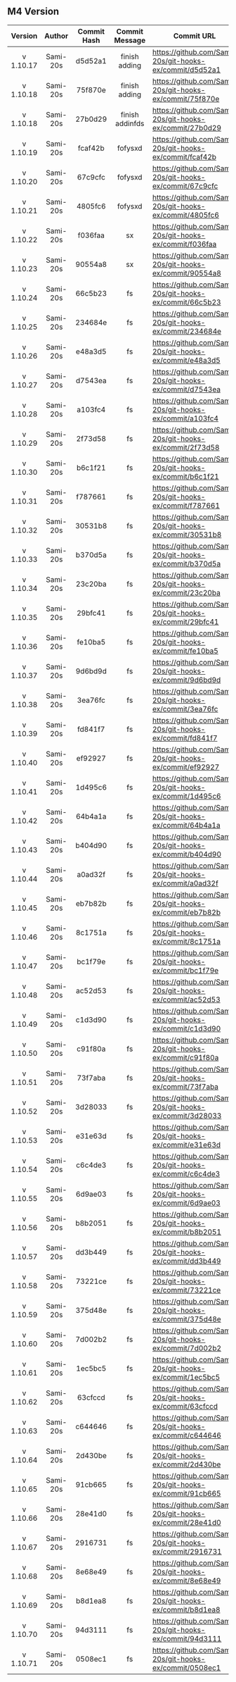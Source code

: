 ## M4 Version

|  Version  |  Author  | Commit Hash | Commit Message  | Commit URL                                              | Date                |
| :-------: | :------: | :---------: | :-------------: | ------------------------------------------------------- | ------------------- |
| v 1.10.17 | Sami-20s |   d5d52a1   |  finish adding  | https://github.com/Sami-20s/git-hooks-ex/commit/d5d52a1 | 2023-12-05 17:30:45 |
| v 1.10.18 | Sami-20s |   75f870e   |  finish adding  | https://github.com/Sami-20s/git-hooks-ex/commit/75f870e | 2023-12-05 17:31:54 |
| v 1.10.18 | Sami-20s |   27b0d29   | finish addinfds | https://github.com/Sami-20s/git-hooks-ex/commit/27b0d29 | 2023-12-05 17:32:34 |
| v 1.10.19 | Sami-20s |   fcaf42b   |     fofysxd     | https://github.com/Sami-20s/git-hooks-ex/commit/fcaf42b | 2023-12-05 17:35:19 |
| v 1.10.20 | Sami-20s | 67c9cfc | fofysxd | https://github.com/Sami-20s/git-hooks-ex/commit/67c9cfc | 2023-12-05 17:35:45 |
| v 1.10.21 | Sami-20s | 4805fc6 | fofysxd | https://github.com/Sami-20s/git-hooks-ex/commit/4805fc6 | 2023-12-05 17:36:14 |
| v 1.10.22 | Sami-20s | f036faa | sx | https://github.com/Sami-20s/git-hooks-ex/commit/f036faa | 2023-12-06 15:48:17 |
| v 1.10.23 | Sami-20s | 90554a8 | sx | https://github.com/Sami-20s/git-hooks-ex/commit/90554a8 | 2023-12-06 15:49:55 |
| v 1.10.24 | Sami-20s | 66c5b23 | fs | https://github.com/Sami-20s/git-hooks-ex/commit/66c5b23 | 2023-12-06 16:20:28 |
| v 1.10.25 | Sami-20s | 234684e | fs | https://github.com/Sami-20s/git-hooks-ex/commit/234684e | 2023-12-06 16:22:59 |
| v 1.10.26 | Sami-20s | e48a3d5 | fs | https://github.com/Sami-20s/git-hooks-ex/commit/e48a3d5 | 2023-12-06 16:24:11 |
| v 1.10.27 | Sami-20s | d7543ea | fs | https://github.com/Sami-20s/git-hooks-ex/commit/d7543ea | 2023-12-06 16:25:22 |
| v 1.10.28 | Sami-20s | a103fc4 | fs | https://github.com/Sami-20s/git-hooks-ex/commit/a103fc4 | 2023-12-06 16:26:39 |
| v 1.10.29 | Sami-20s | 2f73d58 | fs | https://github.com/Sami-20s/git-hooks-ex/commit/2f73d58 | 2023-12-06 16:31:21 |
| v 1.10.30 | Sami-20s | b6c1f21 | fs | https://github.com/Sami-20s/git-hooks-ex/commit/b6c1f21 | 2023-12-06 16:36:07 |
| v 1.10.31 | Sami-20s | f787661 | fs | https://github.com/Sami-20s/git-hooks-ex/commit/f787661 | 2023-12-06 16:38:20 |
| v 1.10.32 | Sami-20s | 30531b8 | fs | https://github.com/Sami-20s/git-hooks-ex/commit/30531b8 | 2023-12-06 16:39:21 |
| v 1.10.33 | Sami-20s | b370d5a | fs | https://github.com/Sami-20s/git-hooks-ex/commit/b370d5a | 2023-12-06 16:40:48 |
| v 1.10.34 | Sami-20s | 23c20ba | fs | https://github.com/Sami-20s/git-hooks-ex/commit/23c20ba | 2023-12-06 16:44:26 |
| v 1.10.35 | Sami-20s | 29bfc41 | fs | https://github.com/Sami-20s/git-hooks-ex/commit/29bfc41 | 2023-12-06 16:45:40 |
| v 1.10.36 | Sami-20s | fe10ba5 | fs | https://github.com/Sami-20s/git-hooks-ex/commit/fe10ba5 | 2023-12-06 16:46:34 |
| v 1.10.37 | Sami-20s | 9d6bd9d | fs | https://github.com/Sami-20s/git-hooks-ex/commit/9d6bd9d | 2023-12-06 16:48:40 |
| v 1.10.38 | Sami-20s | 3ea76fc | fs | https://github.com/Sami-20s/git-hooks-ex/commit/3ea76fc | 2023-12-06 16:49:46 |
| v 1.10.39 | Sami-20s | fd841f7 | fs | https://github.com/Sami-20s/git-hooks-ex/commit/fd841f7 | 2023-12-06 16:50:38 |
| v 1.10.40 | Sami-20s | ef92927 | fs | https://github.com/Sami-20s/git-hooks-ex/commit/ef92927 | 2023-12-06 16:52:44 |
| v 1.10.41 | Sami-20s | 1d495c6 | fs | https://github.com/Sami-20s/git-hooks-ex/commit/1d495c6 | 2023-12-06 16:54:08 |
| v 1.10.42 | Sami-20s | 64b4a1a | fs | https://github.com/Sami-20s/git-hooks-ex/commit/64b4a1a | 2023-12-06 17:03:09 |
| v 1.10.43 | Sami-20s | b404d90 | fs | https://github.com/Sami-20s/git-hooks-ex/commit/b404d90 | 2023-12-06 17:03:50 |
| v 1.10.44 | Sami-20s | a0ad32f | fs | https://github.com/Sami-20s/git-hooks-ex/commit/a0ad32f | 2023-12-06 17:05:04 |
| v 1.10.45 | Sami-20s | eb7b82b | fs | https://github.com/Sami-20s/git-hooks-ex/commit/eb7b82b | 2023-12-06 17:05:49 |
| v 1.10.46 | Sami-20s | 8c1751a | fs | https://github.com/Sami-20s/git-hooks-ex/commit/8c1751a | 2023-12-06 17:06:42 |
| v 1.10.47 | Sami-20s | bc1f79e | fs | https://github.com/Sami-20s/git-hooks-ex/commit/bc1f79e | 2023-12-06 17:07:39 |
| v 1.10.48 | Sami-20s | ac52d53 | fs | https://github.com/Sami-20s/git-hooks-ex/commit/ac52d53 | 2023-12-06 17:09:20 |
| v 1.10.49 | Sami-20s | c1d3d90 | fs | https://github.com/Sami-20s/git-hooks-ex/commit/c1d3d90 | 2023-12-06 17:10:37 |
| v 1.10.50 | Sami-20s | c91f80a | fs | https://github.com/Sami-20s/git-hooks-ex/commit/c91f80a | 2023-12-06 17:11:21 |
| v 1.10.51 | Sami-20s | 73f7aba | fs | https://github.com/Sami-20s/git-hooks-ex/commit/73f7aba | 2023-12-06 17:12:43 |
| v 1.10.52 | Sami-20s | 3d28033 | fs | https://github.com/Sami-20s/git-hooks-ex/commit/3d28033 | 2023-12-06 17:13:39 |
| v 1.10.53 | Sami-20s | e31e63d | fs | https://github.com/Sami-20s/git-hooks-ex/commit/e31e63d | 2023-12-06 17:14:27 |
| v 1.10.54 | Sami-20s | c6c4de3 | fs | https://github.com/Sami-20s/git-hooks-ex/commit/c6c4de3 | 2023-12-06 17:15:03 |
| v 1.10.55 | Sami-20s | 6d9ae03 | fs | https://github.com/Sami-20s/git-hooks-ex/commit/6d9ae03 | 2023-12-06 17:15:37 |
| v 1.10.56 | Sami-20s | b8b2051 | fs | https://github.com/Sami-20s/git-hooks-ex/commit/b8b2051 | 2023-12-06 17:16:36 |
| v 1.10.57 | Sami-20s | dd3b449 | fs | https://github.com/Sami-20s/git-hooks-ex/commit/dd3b449 | 2023-12-06 17:18:20 |
| v 1.10.58 | Sami-20s | 73221ce | fs | https://github.com/Sami-20s/git-hooks-ex/commit/73221ce | 2023-12-06 17:18:55 |
| v 1.10.59 | Sami-20s | 375d48e | fs | https://github.com/Sami-20s/git-hooks-ex/commit/375d48e | 2023-12-06 17:19:27 |
| v 1.10.60 | Sami-20s | 7d002b2 | fs | https://github.com/Sami-20s/git-hooks-ex/commit/7d002b2 | 2023-12-06 17:20:15 |
| v 1.10.61 | Sami-20s | 1ec5bc5 | fs | https://github.com/Sami-20s/git-hooks-ex/commit/1ec5bc5 | 2023-12-06 17:20:39 |
| v 1.10.62 | Sami-20s | 63cfccd | fs | https://github.com/Sami-20s/git-hooks-ex/commit/63cfccd | 2023-12-06 17:21:21 |
| v 1.10.63 | Sami-20s | c644646 | fs | https://github.com/Sami-20s/git-hooks-ex/commit/c644646 | 2023-12-06 17:21:54 |
| v 1.10.64 | Sami-20s | 2d430be | fs | https://github.com/Sami-20s/git-hooks-ex/commit/2d430be | 2023-12-06 17:22:54 |
| v 1.10.65 | Sami-20s | 91cb665 | fs | https://github.com/Sami-20s/git-hooks-ex/commit/91cb665 | 2023-12-06 17:23:42 |
| v 1.10.66 | Sami-20s | 28e41d0 | fs | https://github.com/Sami-20s/git-hooks-ex/commit/28e41d0 | 2023-12-06 17:24:34 |
| v 1.10.67 | Sami-20s | 2916731 | fs | https://github.com/Sami-20s/git-hooks-ex/commit/2916731 | 2023-12-06 17:25:38 |
| v 1.10.68 | Sami-20s | 8e68e49 | fs | https://github.com/Sami-20s/git-hooks-ex/commit/8e68e49 | 2023-12-06 17:26:23 |
| v 1.10.69 | Sami-20s | b8d1ea8 | fs | https://github.com/Sami-20s/git-hooks-ex/commit/b8d1ea8 | 2023-12-06 17:29:02 |
| v 1.10.70 | Sami-20s | 94d3111 | fs | https://github.com/Sami-20s/git-hooks-ex/commit/94d3111 | 2023-12-06 17:31:49 |
| v 1.10.71 | Sami-20s | 0508ec1 | fs | https://github.com/Sami-20s/git-hooks-ex/commit/0508ec1 | 2023-12-06 17:32:42 |
